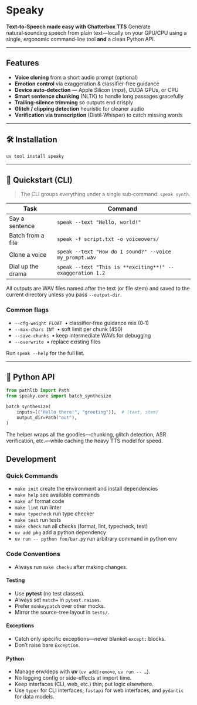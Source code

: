 # Speaky

**Text‑to‑Speech made easy with Chatterbox TTS**
Generate natural‑sounding speech from plain text—locally on your GPU/CPU using a single, ergonomic command‑line tool **and** a clean Python API.

---

## Features

* **Voice cloning** from a short audio prompt (optional)
* **Emotion control** via exaggeration & classifier‑free guidance
* **Device auto‑detection** — Apple Silicon (*mps*), CUDA GPUs, or CPU
* **Smart sentence chunking** (NLTK) to handle long passages gracefully
* **Trailing‑silence trimming** so outputs end crisply
* **Glitch / clipping detection** heuristic for cleaner audio
* **Verification via transcription** (Distil‑Whisper) to catch missing words



---

## 🛠 Installation

```bash
uv tool install speaky
```

---

## 🚀 Quickstart (CLI)

> The CLI groups everything under a single sub‑command: `speak synth`.

| Task              | Command                                                         |
| ----------------- | --------------------------------------------------------------- |
| Say a sentence    | `speak --text "Hello, world!"`                            |
| Batch from a file | `speak -f script.txt -o voiceovers/`                      |
| Clone a voice     | `speak --text "How do I sound?" --voice my_prompt.wav`    |
| Dial up the drama | `speak --text "This is **exciting**!" --exaggeration 1.2` |

All outputs are WAV files named after the text (or file stem) and saved to the current directory unless you pass `--output-dir`.

### Common flags

* `--cfg-weight FLOAT`  • classifier‑free guidance mix (0‑1)
* `--max-chars INT`  • soft limit per chunk (450)
* `--save-chunks`  • keep intermediate WAVs for debugging
* `--overwrite`  • replace existing files

Run `speak --help` for the full list.

---

## 🐍 Python API

```python
from pathlib import Path
from speaky.core import batch_synthesize

batch_synthesize(
    inputs=[("Hello there!", "greeting")],  # (text, stem)
    output_dir=Path("out"),
)
```

The helper wraps all the goodies—chunking, glitch detection, ASR verification, etc.—while caching the heavy TTS model for speed.

## Development

### Quick Commands
 - `make init` create the environment and install dependencies
 - `make help` see available commands
 - `make af` format code
 - `make lint` run linter
 - `make typecheck` run type checker
 - `make test` run tests
 - `make check` run all checks (format, lint, typecheck, test)
 - `uv add pkg` add a python dependency
 - `uv run -- python foo/bar.py` run arbitrary command in python env

### Code Conventions

- Always run `make checku` after making changes.

#### Testing
- Use **pytest** (no test classes).
- Always set `match=` in `pytest.raises`.
- Prefer `monkeypatch` over other mocks.
- Mirror the source-tree layout in `tests/`.

#### Exceptions
- Catch only specific exceptions—never blanket `except:` blocks.
- Don’t raise bare `Exception`.

#### Python
- Manage env/deps with **uv** (`uv add|remove`, `uv run -- …`).
- No logging config or side-effects at import time.
- Keep interfaces (CLI, web, etc.) thin; put logic elsewhere.
- Use `typer` for CLI interfaces, `fastapi` for web interfaces, and `pydantic` for data models.
